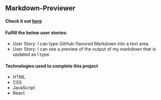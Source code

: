 ## Markdown-Previewer
#### Check it out [here](https://c0d0er.github.io/Markdown-Previewer/)

#### Fulfill the below user stories:
- User Story: I can type GitHub-flavored Markdown into a text area.
- User Story: I can see a preview of the output of my markdown that is updated as I type.

#### Technologies used to complete this project
- HTML
- CSS
- JavaScript
- React
